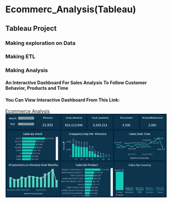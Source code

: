 # Ecommerc_Analysis(Tableau)
## Tableau Project
### Making exploration on Data
### Making ETL
### Making Analysis 
#### An Interactive Dashboard For Sales Analysis To Follow Customer Behavior, Products and Time  
#### You Can View Interactive Dashboard From This Link:
[Ecommerce Analysis](https://www.novypro.com/project/ecommerce-analysis-1)
![](Ecommerce.PNG)
